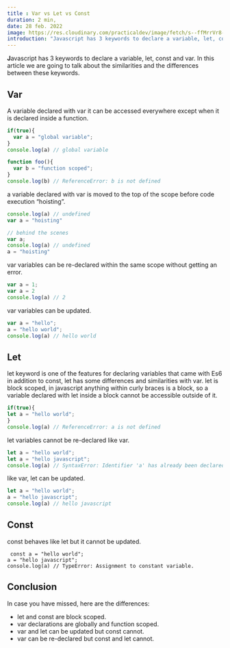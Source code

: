 ```yaml
---
title : Var vs Let vs Const 
duration: 2 min,
date: 28 feb. 2022
image: https://res.cloudinary.com/practicaldev/image/fetch/s--ffMrrVr8--/c_imagga_scale,f_auto,fl_progressive,h_420,q_auto,w_1000/https://dev-to-uploads.s3.amazonaws.com/uploads/articles/f2btk6dkb2h3czfh1802.png
introduction: "Javascript has 3 keywords to declare a variable, let, const and var. In this article we are going to talk about the similarities and the differences between these keywords."
---
```


**J**avascript has 3 keywords to declare a variable, let, const and var. In this article we are going to talk about the similarities and the differences between these keywords.

## Var 
A variable declared with var it can be accessed everywhere except when it is declared inside a function.
```javascript
if(true){
  var a = "global variable";
}
console.log(a) // global variable

function foo(){
  var b = "function scoped";
}
console.log(b) // ReferenceError: b is not defined
```
a variable declared with var is moved to the top of the scope before code execution “hoisting”.
```javascript
console.log(a) // undefined
var a = "hoisting"

// behind the scenes 
var a;
console.log(a) // undefined
a = "hoisting"  
```
var variables can be re-declared within the same scope without getting an error.
```javascript
var a = 1;
var a = 2 
console.log(a) // 2
```
var variables can be updated.
```javascript
var a = "hello";
a = "hello world";
console.log(a) // hello world
``` 

## Let
let keyword is one of the features for declaring variables that came with Es6 in addition to const, let has some differences and similarities with var.
let is block scoped, in javascript anything within curly braces is a block, so a variable declared with let inside a block cannot be accessible outside of it.
```javascript
if(true){
let a = "hello world";
}
console.log(a) // ReferenceError: a is not defined
```
let variables cannot be re-declared like var.
```javascript
let a = "hello world";
let a = "hello javascript";
console.log(a) // SyntaxError: Identifier 'a' has already been declared
```
like var, let can be updated.
```javascript
let a = "hello world";
a = "hello javascript";
console.log(a) // hello javascript
```
## Const 
const behaves like let but it cannot be updated.
```javscript
 const a = "hello world";
a = "hello javascript";
console.log(a) // TypeError: Assignment to constant variable.
```

## Conclusion

In case you have missed, here are the differences:
- let and const are block scoped.
- var declarations are globally and function scoped.
- var and let can be updated but const cannot. 
- var can be re-declared but const and let cannot.





